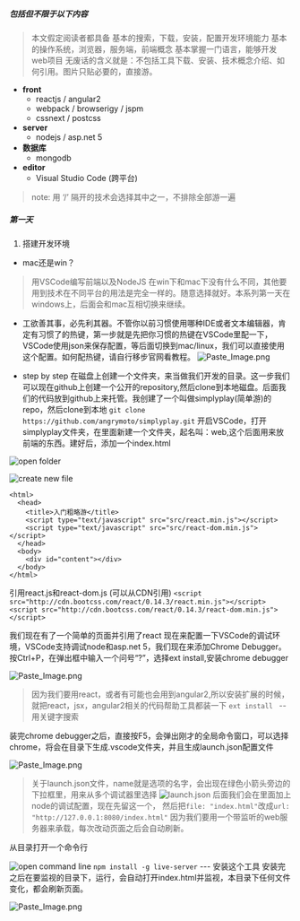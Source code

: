##### 包括但不限于以下内容
> 本文假定阅读者都具备
基本的搜索，下载，安装，配置开发环境能力
基本的操作系统，浏览器，服务端，前端概念
基本掌握一门语言，能够开发web项目
无废话的含义就是：不包括工具下载、安装、技术概念介绍、如何引用。图片只贴必要的，直接游。
  
- **front**
  * reactjs / angular2
  * webpack / browserigy / jspm
  * cssnext / postcss
- **server**  
  * nodejs / asp.net 5
- **数据库**
  * mongodb
- **editor**
  * Visual Studio Code (跨平台)

> note: 用 ‘/’ 隔开的技术会选择其中之一，不排除全部游一遍

##### 第一天

1. 搭建开发环境
 * mac还是win？
 > 用VSCode编写前端以及NodeJS 在win下和mac下没有什么不同，其他要用到技术在不同平台的用法是完全一样的。随意选择就好。本系列第一天在windows上，后面会和mac互相切换来继续。

  * 工欲善其事，必先利其器。不管你以前习惯使用哪种IDE或者文本编辑器，肯定有习惯了的热键，第一步就是先把你习惯的热键在VSCode里配一下，VSCode使用json来保存配置，等后面切换到mac/linux，我们可以直接使用这个配置。如何配热键，请自行移步官网看教程。
![Paste_Image.png](http://upload-images.jianshu.io/upload_images/1076822-9543ccaac9f5ab2a.png?imageMogr2/auto-orient/strip%7CimageView2/2/w/1240)

 * step by step
   在磁盘上创建一个文件夹，来当做我们开发的目录。这一步我们可以现在github上创建一个公开的repository,然后clone到本地磁盘。后面我们的代码放到github上来托管。我创建了一个叫做simplyplay(简单游)的repo，然后clone到本地
  `git clone https://github.com/angrymoto/simplyplay.git`
  开启VSCode，打开simplyplay文件夹，在里面新建一个文件夹，起名叫：web,这个后面用来放前端的东西。建好后，添加一个index.html

![open folder](http://upload-images.jianshu.io/upload_images/1076822-fec91fde9e61bf36.png?imageMogr2/auto-orient/strip%7CimageView2/2/w/1240)

![create new file](http://upload-images.jianshu.io/upload_images/1076822-31b1134a740f1645.png?imageMogr2/auto-orient/strip%7CimageView2/2/w/1240)

    <html>
      <head>
        <title>入门粗略游</title>
        <script type="text/javascript" src="src/react.min.js"></script>
        <script type="text/javascript" src="src/react-dom.min.js"></script>
      </head>
      <body>
        <div id="content"></div>
      </body>
    </html>

引用react.js和react-dom.js (可以从CDN引用)
`<script src="http://cdn.bootcss.com/react/0.14.3/react.min.js"></script>`
`<script src="http://cdn.bootcss.com/react/0.14.3/react-dom.min.js"></script>`

我们现在有了一个简单的页面并引用了react
现在来配置一下VSCode的调试环境，VSCode支持调试node和asp.net 5，我们现在来添加Chrome Debugger。
按Ctrl+P，在弹出框中输入一个问号“?”，选择ext install,安装chrome debugger

![Paste_Image.png](http://upload-images.jianshu.io/upload_images/1076822-b3444888e41bc742.png?imageMogr2/auto-orient/strip%7CimageView2/2/w/1240)

>因为我们要用react，或者有可能也会用到angular2,所以安装扩展的时候，就把react，jsx，angular2相关的代码帮助工具都装一下
`ext install ` -- 用关键字搜索

装完chrome debugger之后，直接按F5，会弹出刚才的全局命令窗口，可以选择chrome，将会在目录下生成.vscode文件夹，并且生成launch.json配置文件

![Paste_Image.png](http://upload-images.jianshu.io/upload_images/1076822-61e7fe9878bcc3ad.png?imageMogr2/auto-orient/strip%7CimageView2/2/w/1240)
> 关于launch.json文件，name就是选项的名字，会出现在绿色小箭头旁边的下拉框里，用来从多个调试器里选择
![launch.json](http://upload-images.jianshu.io/upload_images/1076822-a3cbec8ae0b0493c.png?imageMogr2/auto-orient/strip%7CimageView2/2/w/1240)
后面我们会在里面加上node的调试配置，现在先留这一个，
然后把`file: "index.html"`改成`url: "http://127.0.0.1:8080/index.html"`
因为我们要用一个带监听的web服务器来承载，每次改动页面之后会自动刷新。

从目录打开一个命令行

![open command line](http://upload-images.jianshu.io/upload_images/1076822-b742b58fdb3c93c5.png?imageMogr2/auto-orient/strip%7CimageView2/2/w/1240)
`npm install -g live-server`  --- 安装这个工具
安装完之后在要监视的目录下，运行，会自动打开index.html并监视，本目录下任何文件变化，都会刷新页面。

![Paste_Image.png](http://upload-images.jianshu.io/upload_images/1076822-1343c11893ac7b70.png?imageMogr2/auto-orient/strip%7CimageView2/2/w/1240)